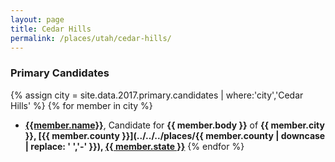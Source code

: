 ```yaml
---
layout: page
title: Cedar Hills
permalink: /places/utah/cedar-hills/
---
```


### Primary Candidates
{% assign city = site.data.2017.primary.candidates | where:'city','Cedar Hills' %}
{% for member in city  %}
- <strong>[{{member.name}}](../../../people/{{member.id}})</strong>, Candidate for <strong>{{ member.body }}</strong> of <strong>{{ member.city }}, [{{ member.county }}](../../../places/{{ member.county | downcase | replace: ' ','-' }}), [{{ member.state }}](../../../places)</strong>
{% endfor %}

